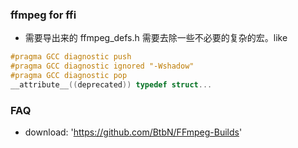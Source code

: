 

### ffmpeg for ffi
- 需要导出来的 ffmpeg_defs.h 需要去除一些不必要的复杂的宏。like
```C
#pragma GCC diagnostic push
#pragma GCC diagnostic ignored "-Wshadow"
#pragma GCC diagnostic pop
__attribute__((deprecated)) typedef struct...
```


### FAQ
- download: 'https://github.com/BtbN/FFmpeg-Builds'
